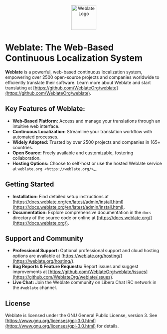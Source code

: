 <!-- Weblate Logo -->
<p align="center">
  <a href="https://weblate.org/">
    <img src="https://s.weblate.org/cdn/Logo-Darktext-borders.png" alt="Weblate Logo" height="80">
  </a>
</p>

# Weblate: The Web-Based Continuous Localization System

**Weblate** is a powerful, web-based continuous localization system, empowering over 2500 open-source projects and companies worldwide to efficiently translate their software. Learn more about Weblate and start translating at [https://github.com/WeblateOrg/weblate](https://github.com/WeblateOrg/weblate).

## Key Features of Weblate:

*   **Web-Based Platform:**  Access and manage your translations through an intuitive web interface.
*   **Continuous Localization:** Streamline your translation workflow with automated processes.
*   **Widely Adopted:** Trusted by over 2500 projects and companies in 165+ countries.
*   **Open Source:**  Freely available and customizable, fostering collaboration.
*   **Hosting Options:**  Choose to self-host or use the hosted Weblate service at `weblate.org <https://weblate.org/>`_.

## Getting Started

*   **Installation:**  Find detailed setup instructions at [https://docs.weblate.org/en/latest/admin/install.html](https://docs.weblate.org/en/latest/admin/install.html).
*   **Documentation:** Explore comprehensive documentation in the `docs` directory of the source code or online at [https://docs.weblate.org/](https://docs.weblate.org/).

## Support and Community

*   **Professional Support:**  Optional professional support and cloud hosting options are available at [https://weblate.org/hosting/](https://weblate.org/hosting/).
*   **Bug Reports & Feature Requests:**  Report issues and suggest improvements at [https://github.com/WeblateOrg/weblate/issues](https://github.com/WeblateOrg/weblate/issues).
*   **Live Chat:** Join the Weblate community on Libera.Chat IRC network in the `#weblate` channel.

## License

Weblate is licensed under the GNU General Public License, version 3. See [https://www.gnu.org/licenses/gpl-3.0.html](https://www.gnu.org/licenses/gpl-3.0.html) for details.
